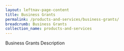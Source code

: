 ```yaml
---
layout: leftnav-page-content
title: Business Grants
permalink: /products-and-services/business-grants/
breadcrumb: Business Grants
collection_name: products-and-services
---
```

Business Grants Description
